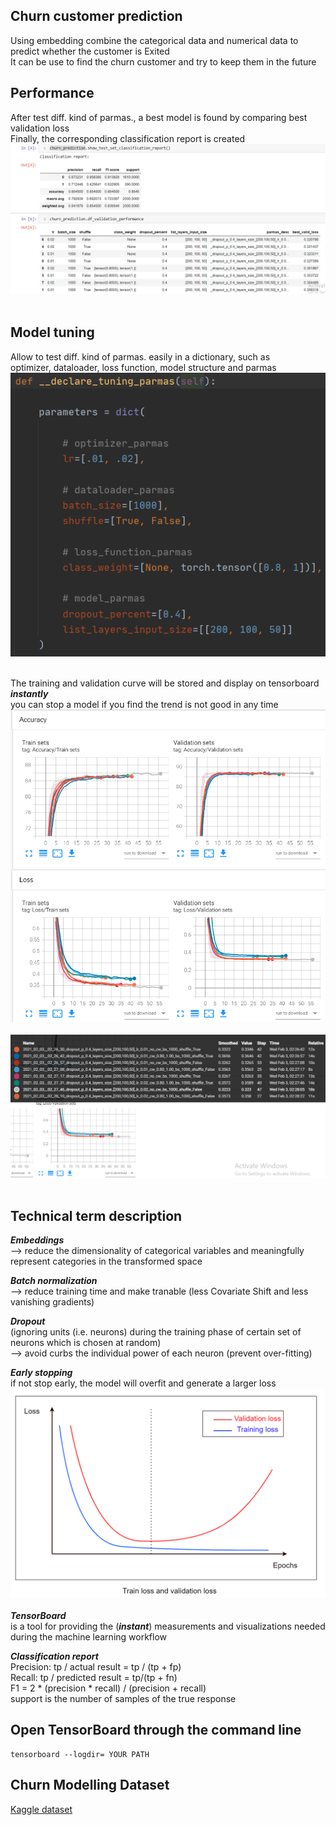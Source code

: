 ## Churn customer prediction
Using embedding combine the categorical data and numerical data to predict whether the customer is Exited <br>
It can be use to find the churn customer and try to keep them in the future <br>

## Performance
After test diff. kind of parmas., a best model is found by comparing best validation loss<br>
Finally, the corresponding classification report is created <br>
![performance](readme%20photo/performance.png)<br><br>

## Model tuning
Allow to test diff. kind of parmas. easily in a dictionary, such as <br>
optimizer, dataloader, loss function, model structure and parmas <br>
![declare_tuning_parmas](readme%20photo/declare_tuning_parmas.png) <br><br>

The training and validation curve will be stored and display on tensorboard ***instantly*** <br>
you can stop a model if you find the trend is not good in any time <br>
![train_valid_curve](readme%20photo/train_valid_curve.png) <br><br>
![train_valid_curve2](readme%20photo/train_valid_curve2.png) <br><br>

## Technical term description
***Embeddings*** <br>
--> reduce the dimensionality of categorical variables and meaningfully represent categories in the transformed space <br>

***Batch normalization*** <br>
--> reduce training time and make tranable  (less Covariate Shift and less vanishing gradients)

***Dropout*** <br>
(ignoring units (i.e. neurons) during the training phase of certain set of neurons which is chosen at random) <br>
--> avoid curbs the individual power of each neuron (prevent over-fitting) <br>

***Early stopping*** <br>
if not stop early, the model will overfit and generate a larger loss
![train_valid_curve_expectation](readme%20photo/train_valid_curve_expectation.png) <br><br>
***TensorBoard*** <br>
is a tool for providing the (***instant***) measurements and visualizations needed during the machine learning workflow <br>

***Classification report*** <br>
Precision: tp / actual result = tp / (tp + fp)   <br>
Recall: tp / predicted result = tp/(tp + fn)  <br>
F1 = 2 * (precision * recall) / (precision + recall) <br>
support is the number of samples of the true response <br>

## Open TensorBoard through the command line
    tensorboard --logdir= YOUR PATH

## Churn Modelling Dataset
[Kaggle dataset](https://www.kaggle.com/c/churn-modelling)


